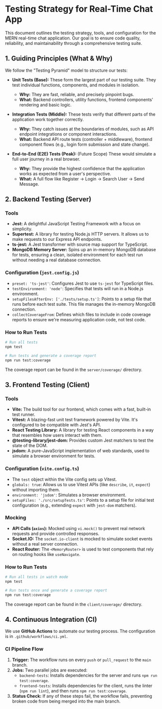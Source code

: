
# Testing Strategy for Real-Time Chat App

This document outlines the testing strategy, tools, and configuration for the MERN real-time chat application. Our goal is to ensure code quality, reliability, and maintainability through a comprehensive testing suite.

## 1. Guiding Principles (What & Why)

We follow the "Testing Pyramid" model to structure our tests:

-   **Unit Tests (Base):** These form the largest part of our testing suite. They test individual functions, components, and modules in isolation.
    -   **Why:** They are fast, reliable, and precisely pinpoint bugs.
    -   **What:** Backend controllers, utility functions, frontend components' rendering and basic logic.

-   **Integration Tests (Middle):** These tests verify that different parts of the application work together correctly.
    -   **Why:** They catch issues at the boundaries of modules, such as API endpoint integrations or component interactions.
    -   **What:** Backend API route tests (controller + middleware), frontend component flows (e.g., login form submission and state change).

-   **End-to-End (E2E) Tests (Peak):** (Future Scope) These would simulate a full user journey in a real browser.
    -   **Why:** They provide the highest confidence that the application works as expected from a user's perspective.
    -   **What:** A full flow like Register -> Login -> Search User -> Send Message.

## 2. Backend Testing (Server)

### Tools

-   **Jest:** A delightful JavaScript Testing Framework with a focus on simplicity.
-   **Supertest:** A library for testing Node.js HTTP servers. It allows us to make requests to our Express API endpoints.
-   **ts-jest:** A Jest transformer with source map support for TypeScript.
-   **MongoDB Memory Server:** Spins up an in-memory MongoDB database for tests, ensuring a clean, isolated environment for each test run without needing a real database connection.

### Configuration (`jest.config.js`)

-   `preset: 'ts-jest'`: Configures Jest to use `ts-jest` for TypeScript files.
-   `testEnvironment: 'node'`: Specifies that tests will run in a Node.js environment.
-   `setupFilesAfterEnv: ['./tests/setup.ts']`: Points to a setup file that runs before each test suite. This file manages the in-memory MongoDB connection.
-   `collectCoverageFrom`: Defines which files to include in code coverage reports to ensure we're measuring application code, not test code.

### How to Run Tests

```bash
# Run all tests
npm test

# Run tests and generate a coverage report
npm run test:coverage
```

The coverage report can be found in the `server/coverage/` directory.

## 3. Frontend Testing (Client)

### Tools

-   **Vite:** The build tool for our frontend, which comes with a fast, built-in test runner.
-   **Vitest:** A blazing-fast unit test framework powered by Vite. It's configured to be compatible with Jest's API.
-   **React Testing Library:** A library for testing React components in a way that resembles how users interact with them.
-   **@testing-library/jest-dom:** Provides custom Jest matchers to test the state of the DOM.
-   **jsdom:** A pure-JavaScript implementation of web standards, used to simulate a browser environment for tests.

### Configuration (`vite.config.ts`)

-   The `test` object within the Vite config sets up Vitest.
-   `globals: true`: Allows us to use Vitest APIs (like `describe`, `it`, `expect`) without importing them.
-   `environment: 'jsdom'`: Simulates a browser environment.
-   `setupFiles: './src/setupTests.ts'`: Points to a setup file for initial test configuration (e.g., extending `expect` with `jest-dom` matchers).

### Mocking

-   **API Calls (`axios`):** Mocked using `vi.mock()` to prevent real network requests and provide controlled responses.
-   **Socket.IO:** The `socket.io-client` is mocked to simulate socket events without a real server connection.
-   **React Router:** The `<MemoryRouter>` is used to test components that rely on routing hooks like `useNavigate`.

### How to Run Tests

```bash
# Run all tests in watch mode
npm test

# Run tests once and generate a coverage report
npm run test:coverage
```

The coverage report can be found in the `client/coverage/` directory.

## 4. Continuous Integration (CI)

We use **GitHub Actions** to automate our testing process. The configuration is in `.github/workflows/ci.yml`.

### CI Pipeline Flow

1.  **Trigger:** The workflow runs on every `push` or `pull_request` to the `main` branch.
2.  **Jobs:** Two parallel jobs are executed:
    -   `backend-tests`: Installs dependencies for the server and runs `npm run test:coverage`.
    -   `frontend-tests`: Installs dependencies for the client, runs the linter (`npm run lint`), and then runs `npm run test:coverage`.
3.  **Status Check:** If any of these steps fail, the workflow fails, preventing broken code from being merged into the main branch.
